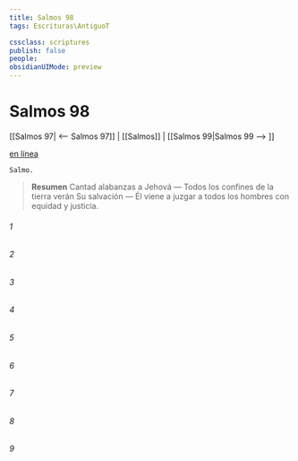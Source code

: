 ```yaml
---
title: Salmos 98
tags: Escrituras\AntiguoT

cssclass: scriptures
publish: false
people:
obsidianUIMode: preview
---
```


# Salmos 98
[[Salmos 97| <-- Salmos 97]] | [[Salmos]] | [[Salmos 99|Salmos 99 --> ]]

[en línea](https://churchofjesuschrist.org/study/scriptures/ot/ps/98?lang=spa)

```
Salmo.
```

> __Resumen__
Cantad alabanzas a Jehová — Todos los confines de la tierra verán Su salvación — Él viene a juzgar a todos los hombres con equidad y justicia.

###### 1 


###### 2 


###### 3 


###### 4 


###### 5 


###### 6 


###### 7 


###### 8 


###### 9 


